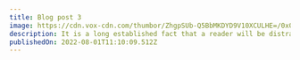 ```yaml
---
title: Blog post 3
image: https://cdn.vox-cdn.com/thumbor/ZhgpSUb-Q5BbMKDYD9V10XCULHE=/0x0:2000x1125/1600x900/cdn.vox-cdn.com/uploads/chorus_image/image/53195715/JohnWicksHorribleHair.0.jpg
description: It is a long established fact that a reader will be distracted by the readable content of a page when looking at its layout. The point of using Lorem Ipsum is that it has a more-or-less normal distribution of letters, as opposed to using 'Content here, content here', making it look like readable English.
publishedOn: 2022-08-01T11:10:09.512Z
---
```

